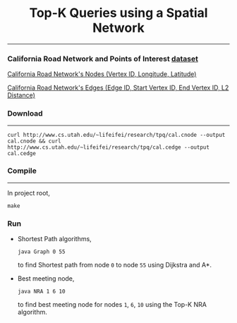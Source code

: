 # <div align="center">Top-K Queries using a Spatial Network</div>

---

### California Road Network and Points of Interest [dataset](http://www.cs.utah.edu/~lifeifei/SpatialDataset.htm)

[California Road Network's Nodes (Vertex ID, Longitude, Latitude)](http://www.cs.utah.edu/~lifeifei/research/tpq/cal.cnode)

[California Road Network's Edges \(Edge ID, Start Vertex ID, End Vertex ID, L2 Distance\)](http://www.cs.utah.edu/~lifeifei/research/tpq/cal.cedge)


### Download

---

``` commandline
curl http://www.cs.utah.edu/~lifeifei/research/tpq/cal.cnode --output cal.cnode && curl http://www.cs.utah.edu/~lifeifei/research/tpq/cal.cedge --output cal.cedge
```

### Compile

---

In project root,
``` commandline
make
```

### Run

- Shortest Path algorithms,
    ``` commandline
    java Graph 0 55
    ```
    to find Shortest path from node `0` to node `55` using Dijkstra and A*.


- Best meeting node,
    ``` commandline
    java NRA 1 6 10
    ```
    to find best meeting node for nodes `1`, `6`, `10` using the Top-K NRA algorithm.